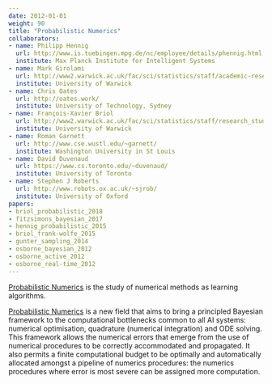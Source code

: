 ```yaml
---
date: 2012-01-01
weight: 90
title: "Probabilistic Numerics"
collaborators:
- name: Philipp Hennig
  url: http://www.is.tuebingen.mpg.de/nc/employee/details/phennig.html
  institute: Max Planck Institute for Intelligent Systems
- name: Mark Girolami
  url: http://www2.warwick.ac.uk/fac/sci/statistics/staff/academic-research/girolami/
  institute: University of Warwick
- name: Chris Oates
  url: http://oates.work/
  institute: University of Technology, Sydney
- name: François-Xavier Briol
  url: http://www2.warwick.ac.uk/fac/sci/statistics/staff/research_students/briol/
  institute: University of Warwick
- name: Roman Garnett
  url: http://www.cse.wustl.edu/~garnett/
  institute: Washington University in St Louis
- name: David Duvenaud
  url: https://www.cs.toronto.edu/~duvenaud/
  institute: University of Toronto
- name: Stephen J Roberts
  url: http://www.robots.ox.ac.uk/~sjrob/
  institute: University of Oxford
papers:
- briol_probabilistic_2018
- fitzsimons_bayesian_2017
- hennig_probabilistic_2015
- briol_frank-wolfe_2015
- gunter_sampling_2014
- osborne_bayesian_2012
- osborne_active_2012
- osborne_real-time_2012
---
```


[Probabilistic Numerics](http://www.probabilistic-numerics.org) is the study of numerical methods as learning algorithms.

[Probabilistic Numerics](http://probabilistic-numerics.org) is a new field that aims to bring a principled Bayesian framework to the computational bottlenecks common to all AI systems: numerical optimisation, quadrature (numerical integration) and ODE solving. This framework allows the numerical errors that emerge from the use of numerical procedures to be correctly accommodated and propagated. It also permits a finite computational budget to be optimally and automatically allocated amongst a pipeline of numerics procedures: the numerics procedures where error is most severe can be assigned more computation.
